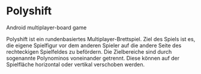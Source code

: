 # Polyshift
Android multiplayer-board game

Polyshift ist ein rundenbasiertes Multiplayer-Brettspiel. Ziel des Spiels ist es, die eigene Spielfigur vor dem anderen Spieler auf die
andere Seite des rechteckigen Spielfeldes zu befördern. Die Zielbereiche sind durch sogenannte Polynominos voneinander getrennt. 
Diese können auf der Spielfläche horizontal oder vertikal verschoben werden.
